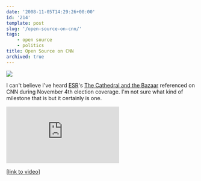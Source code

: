 ```yaml
---
date: '2008-11-05T14:29:26+00:00'
id: '214'
template: post
slug: '/open-source-on-cnn/'
tags:
    - open source
    - politics
title: Open Source on CNN
archived: true
---
```


<a href="https://www.amazon.com/gp/product/0596001088/ref=as_li_ss_il?ie=UTF8&sa-no-redirect=1&linkCode=li2&tag=thedocwha-20&linkId=43906e9b8313a17b3646498f5973a650" target="_blank"><img border="0" src="//ws-na.amazon-adsystem.com/widgets/q?_encoding=UTF8&ASIN=0596001088&Format=_SL160_&ID=AsinImage&MarketPlace=US&ServiceVersion=20070822&WS=1&tag=thedocwha-20" ></a><img src="https://ir-na.amazon-adsystem.com/e/ir?t=thedocwha-20&l=li2&o=1&a=0596001088" width="1" height="1" border="0" alt="" style="border:none !important; margin:0px !important;" />

I can't believe I've heard [ESR](http://www.catb.org/~esr/)'s
[The Cathedral and the Bazaar](http://en.wikipedia.org/wiki/The_Cathedral_and_the_Bazaar)
referenced on CNN during November 4th election coverage. I'm not sure what
kind of milestone that is but it certainly is one.

<iframe src="https://www.youtube.com/embed/q-4afdMalVA" frameborder="0" allowfullscreen></iframe>

\[[link to video](https://www.youtube.com/watch?v=q-4afdMalVA)\]
